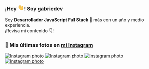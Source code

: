 <h3>¡Hey <img src="https://raw.githubusercontent.com/ABSphreak/ABSphreak/master/gifs/Hi.gif" width="20px" decondig="async">! Soy gabriedev</h3>

<p>Soy <strong>Desarrollador JavaScript Full Stack 🚀</strong> más con un año y medio experiencia.<br />¡Revisa mi contenido 👇!</p>

### 📸 Mis últimas fotos en [mi Instagram](https://instagram.com/gabrie.dev)


<a href='https://instagram.com/p/CtruQitPJU1' target='_blank'>
  <img width='20%' src='https://scontent-lcy1-1.cdninstagram.com/v/t51.2885-15/354557634_595647665883083_2498794285121939883_n.jpg?stp=dst-jpg_e15_fr_s1080x1080&_nc_ht=scontent-lcy1-1.cdninstagram.com&_nc_cat=111&_nc_ohc=6zHcsdahse8AX891reS&edm=APU89FABAAAA&ccb=7-5&oh=00_AfCkF1q842qvc-nPoh1QZlKcdFMXdAF53-b0daZnXIdrOw&oe=64B6C823&_nc_sid=bc0c2c' alt='Instagram photo' />
</a>
<a href='https://instagram.com/p/CtrtZEhvfjK' target='_blank'>
  <img width='20%' src='https://scontent-lcy1-1.cdninstagram.com/v/t51.2885-15/354566352_1280061536273536_3184760590463359796_n.jpg?stp=dst-jpg_e15&_nc_ht=scontent-lcy1-1.cdninstagram.com&_nc_cat=104&_nc_ohc=S5GtBNAiWIEAX93bUGB&edm=APU89FABAAAA&ccb=7-5&oh=00_AfDmdlgjnuS_SP5mVMgks0FXg0Z9rqhp6T5R01VG4vLLBg&oe=64B62D1C&_nc_sid=bc0c2c' alt='Instagram photo' />
</a>
<a href='https://instagram.com/p/CtDUXiGIwfW' target='_blank'>
  <img width='20%' src='https://scontent-lcy1-1.cdninstagram.com/v/t51.2885-15/350888316_2281662725376540_4082540287140756007_n.jpg?stp=dst-jpg_e15&_nc_ht=scontent-lcy1-1.cdninstagram.com&_nc_cat=100&_nc_ohc=knHcPkSCw6oAX-A_0ev&edm=APU89FABAAAA&ccb=7-5&oh=00_AfAW05MdWYgj2lvIj92ft6pUHKOkz7BcnDMvxk-yiOcBQQ&oe=64B4F318&_nc_sid=bc0c2c' alt='Instagram photo' />
</a>
<a href='https://instagram.com/p/CoTfm_INWyt' target='_blank'>
  <img width='20%' src='https://scontent-lcy1-1.cdninstagram.com/v/t51.2885-15/321050480_935030397667260_4356312353538439528_n.jpg?stp=dst-jpg_e15&_nc_ht=scontent-lcy1-1.cdninstagram.com&_nc_cat=100&_nc_ohc=WbyPAjpbI18AX-xwXM5&edm=APU89FABAAAA&ccb=7-5&oh=00_AfDOS0nMacN64CebqsHWW3LTAVtqH9QeXAV3HPSAWDxfQg&oe=64B6AF97&_nc_sid=bc0c2c' alt='Instagram photo' />
</a>
